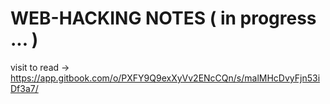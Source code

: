 # WEB-HACKING NOTES ( in progress ... )


visit to read -> https://app.gitbook.com/o/PXFY9Q9exXyVv2ENcCQn/s/malMHcDvyFjn53iDf3a7/
